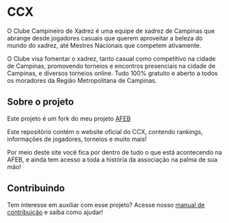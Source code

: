 # CCX

O Clube Campineiro de Xadrez é uma equipe de xadrez de Campinas que abrange desde
jogadores casuais que querem aproveitar a beleza do mundo do xadrez, até Mestres
Nacionais que competem ativamente.

O Clube visa fomentar o xadrez, tanto casual como competitivo na cidade de Campinas,
promovendo torneios e encontros presenciais na cidade de Campinas, e diversos torneios 
online. Tudo 100% gratuito e aberto a todos os moradores da Região Metropolitana de Campinas.

## Sobre o projeto

Este projeto é um fork do meu projeto <a href="https://github.com/vidacalura/CCX-site">AFEB</a>

Este repositório contém o website oficial do CCX, contendo rankings, informações
de jogadores, torneios e muito mais!

Por meio deste site você fica por dentro de tudo o que está acontecendo na AFEB,
e ainda tem acesso a toda a história da associação na palma de sua mão!

## Contribuindo

Tem interesse em auxiliar com esse projeto? Acesse nosso
<a href="https://github.com/vidacalura/CCX-site/blob/main/contributing.md">manual de contribuição</a>
e saiba como ajudar!